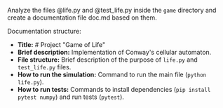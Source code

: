 Analyze the files @life.py and @test_life.py inside the `game` directory and create a documentation file doc.md based on them.

Documentation structure:
- **Title:** # Project "Game of Life"
- **Brief description:** Implementation of Conway's cellular automaton.
- **File structure:** Brief description of the purpose of `life.py` and `test_life.py` files.
- **How to run the simulation:** Command to run the main file (`python life.py`).
- **How to run tests:** Commands to install dependencies (`pip install pytest numpy`) and run tests (`pytest`).
